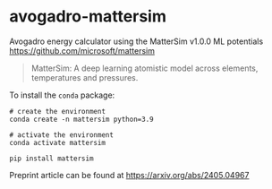 # avogadro-mattersim

Avogadro energy calculator using the MatterSim v1.0.0 ML potentials
https://github.com/microsoft/mattersim

> MatterSim: A deep learning atomistic model across elements, temperatures and pressures.

To install the `conda` package:

```
# create the environment
conda create -n mattersim python=3.9

# activate the environment
conda activate mattersim

pip install mattersim
```

Preprint article can be found at https://arxiv.org/abs/2405.04967

